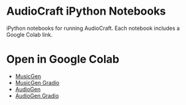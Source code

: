 # AudioCraft iPython Notebooks
iPython notebooks for running AudioCraft.  Each notebook includes a Google Colab link.

# Open in Google Colab
- <a href="https://colab.research.google.com/github/bluecamel/audiocraft_ipynb/blob/main/MusicGen.ipynb" target="_parent">MusicGen</a>
- <a href="https://colab.research.google.com/github/bluecamel/audiocraft_ipynb/blob/main/MusicGen_Gradio.ipynb" target="_parent">MusicGen Gradio</a>
- <a href="https://colab.research.google.com/github/bluecamel/audiocraft_ipynb/blob/main/AudioGen.ipynb" target="_parent">AudioGen</a>
- <a href="https://colab.research.google.com/github/bluecamel/audiocraft_ipynb/blob/main/AudioGen_Gradio.ipynb" target="_parent">AudioGen Gradio</a>


